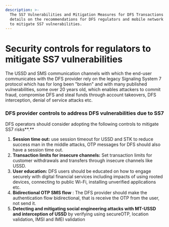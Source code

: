 ```yaml
---
description: >-
  The SS7 Vulnerabilities and Mitigation Measures for DFS Transactions​ contain
  details on the recommendations for DFS regulators and mobile network operators
  to mitigate SS7 vulnerabilities.
---
```


# Security controls for regulators to mitigate SS7 vulnerabilities

The USSD and SMS communication channels with which the end-user communicates with the DFS provider rely on the legacy Signaling System 7 protocol which has for long been "broken" and with many published vulnerabilities, some over 20 years old, which enables attackers to commit fraud, compromise DFS and steal funds through account takeovers, DFS interception, denial of service attacks etc.

### DFS provider controls to address DFS vulnerabilities due to SS7

DFS operators should consider adopting the following controls to mitigate SS7 risks**.**

1. **Session time out:** use session timeout for USSD and STK to reduce success man in the middle attacks, OTP messages for DFS should also have a session time out.
2. **Transaction limits for insecure channels:** Set transaction limits for customer withdrawals and transfers through insecure channels like USSD.
3. **User education:** DFS users should be educated on how to engage securely with digital financial services including impacts of using rooted devices, connecting to public Wi-Fi, installing unverified applications etc.
4. **Bidirectional OTP SMS flow** : The DFS provider should make the authentication flow bidirectional, that is receive the OTP from the user, not send it.
5. **Detecting and mitigating social engineering attacks with MT-USSD and interception of USSD** by verifying using secureOTP, location validation, IMSI and IMEI validation
